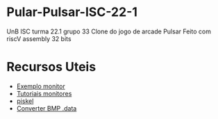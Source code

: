 # Pular-Pulsar-ISC-22-1
UnB ISC turma 22.1 grupo 33
Clone do jogo de arcade Pulsar
Feito com riscV assembly 32 bits


# Recursos Uteis
- [Exemplo monitor](https://github.com/davipatury/tutorial-riscv-dynamic-print)
- [Tutoriais monitores](https://www.youtube.com/watch?v=tx9t2hGWWko&list=PLL0Kob75DU32afhLBN5nY2KzOJ5k6lw-Q&index=3)
- [piskel](https://www.piskelapp.com)
- [Converter BMP .data](https://github.com/gss214/Gerenciador-de-Conversao)
